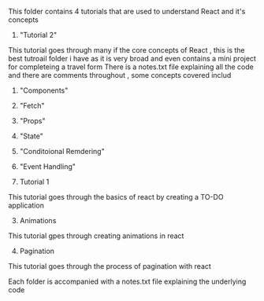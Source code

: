 This folder contains 4 tutorials that are used to understand React and it's concepts 

1. "Tutorial 2"

This tutorial goes through many if the core concepts of React , this is the best tutroail folder i have as it is very broad and even contains a mini project for completeing a travel form There is a notes.txt file explaining all the code and there are comments throughout , some concepts covered includ

1. "Components"
2. "Fetch"
3. "Props"
4. "State"
5. "Conditoional Remdering"
6. "Event Handling"


2. Tutorial 1

This tutorial goes through the basics of react by creating a TO-DO application  

3. Animations

This tutorial gpes through creating animations in react

4. Pagination

This tutorial goes through the process of pagination with react

Each folder is accompanied with a notes.txt file explaining the underlying code 

